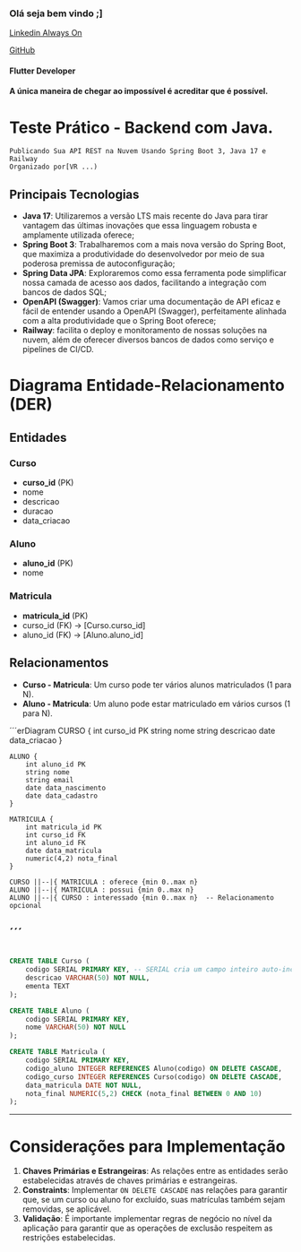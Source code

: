 ### Olá seja bem vindo ;]

[Linkedin Always On](https://www.linkedin.com/in/marcos-fabiano-correia-rangel/)

[GitHub](https://github.com/correiarangel)

#### Flutter Developer

#### A única maneira de chegar ao impossível é acreditar que é possível.

# Teste Prático - Backend com Java.

    Publicando Sua API REST na Nuvem Usando Spring Boot 3, Java 17 e Railway
    Organizado por[VR ...)

## Principais Tecnologias

- **Java 17**: Utilizaremos a versão LTS mais recente do Java para tirar vantagem das últimas inovações que essa linguagem robusta e amplamente utilizada oferece;
- **Spring Boot 3**: Trabalharemos com a mais nova versão do Spring Boot, que maximiza a produtividade do desenvolvedor por meio de sua poderosa premissa de autoconfiguração;
- **Spring Data JPA**: Exploraremos como essa ferramenta pode simplificar nossa camada de acesso aos dados, facilitando a integração com bancos de dados SQL;
- **OpenAPI (Swagger)**: Vamos criar uma documentação de API eficaz e fácil de entender usando a OpenAPI (Swagger), perfeitamente alinhada com a alta produtividade que o Spring Boot oferece;
- **Railway**: facilita o deploy e monitoramento de nossas soluções na nuvem, além de oferecer diversos bancos de dados como serviço e pipelines de CI/CD.



# Diagrama Entidade-Relacionamento (DER)

## Entidades

### Curso
- **curso_id** (PK)
- nome
- descricao
- duracao
- data_criacao

### Aluno
- **aluno_id** (PK)
- nome


### Matricula
- **matricula_id** (PK)
- curso_id (FK) -> [Curso.curso_id]
- aluno_id (FK) -> [Aluno.aluno_id]


## Relacionamentos
- **Curso - Matricula**: Um curso pode ter vários alunos matriculados (1 para N).
- **Aluno - Matricula**: Um aluno pode estar matriculado em vários cursos (1 para N).

´´´erDiagram
    CURSO {
        int curso_id PK
        string nome
        string descricao
        date data_criacao
    }

    ALUNO {
        int aluno_id PK
        string nome
        string email
        date data_nascimento
        date data_cadastro
    }

    MATRICULA {
        int matricula_id PK
        int curso_id FK
        int aluno_id FK
        date data_matricula
        numeric(4,2) nota_final
    }

    CURSO ||--|{ MATRICULA : oferece {min 0..max n}
    ALUNO ||--|{ MATRICULA : possui {min 0..max n}
    ALUNO ||--|{ CURSO : interessado {min 0..max n}  -- Relacionamento opcional
´´´
---------------------------------------------------------------------------------

```sql

CREATE TABLE Curso (
    codigo SERIAL PRIMARY KEY, -- SERIAL cria um campo inteiro auto-incrementado
    descricao VARCHAR(50) NOT NULL,
    ementa TEXT
);

CREATE TABLE Aluno (
    codigo SERIAL PRIMARY KEY,
    nome VARCHAR(50) NOT NULL
);

CREATE TABLE Matricula (
    codigo SERIAL PRIMARY KEY,
    codigo_aluno INTEGER REFERENCES Aluno(codigo) ON DELETE CASCADE,
    codigo_curso INTEGER REFERENCES Curso(codigo) ON DELETE CASCADE,
    data_matricula DATE NOT NULL,
    nota_final NUMERIC(5,2) CHECK (nota_final BETWEEN 0 AND 10)
);

```
---

# Considerações para Implementação

1. **Chaves Primárias e Estrangeiras**: As relações entre as entidades serão estabelecidas através de chaves primárias e estrangeiras.
2. **Constraints**: Implementar `ON DELETE CASCADE` nas relações para garantir que, se um curso ou aluno for excluído, suas matrículas também sejam removidas, se aplicável.
3. **Validação**: É importante implementar regras de negócio no nível da aplicação para garantir que as operações de exclusão respeitem as restrições estabelecidas.

